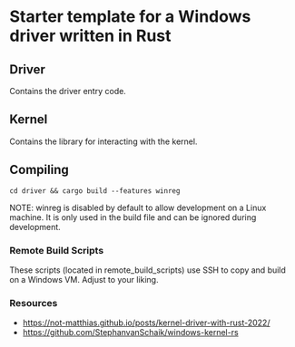 # Starter template for a Windows driver written in Rust

## Driver

Contains the driver entry code.

## Kernel

Contains the library for interacting with the kernel.

## Compiling

`cd driver && cargo build --features winreg`

NOTE: winreg is disabled by default to allow development on a Linux machine. It is only used in the
build file and can be ignored during development.

### Remote Build Scripts

These scripts (located in remote_build_scripts) use SSH to copy and build on a Windows VM. Adjust to your liking.

### Resources

- https://not-matthias.github.io/posts/kernel-driver-with-rust-2022/
- https://github.com/StephanvanSchaik/windows-kernel-rs
